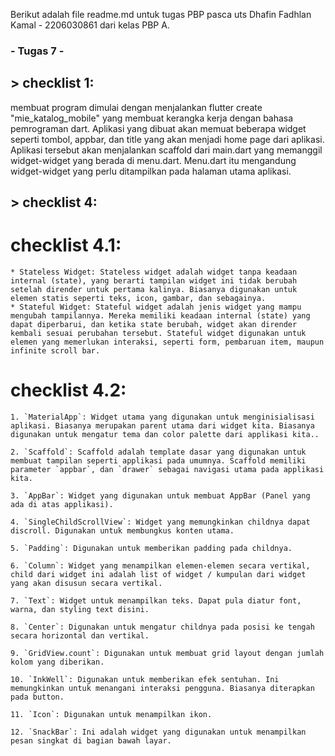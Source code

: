 Berikut adalah file readme.md untuk tugas PBP pasca uts Dhafin Fadhlan Kamal - 2206030861 dari kelas PBP A.

### - Tugas 7 -

## > checklist 1:

membuat program dimulai dengan menjalankan flutter create "mie_katalog_mobile" yang membuat kerangka kerja dengan bahasa pemrograman dart. Aplikasi yang dibuat akan memuat beberapa widget seperti tombol, appbar, dan title yang akan menjadi home page dari aplikasi. Aplikasi tersebut akan menjalankan scaffold dari main.dart yang memanggil widget-widget yang berada di menu.dart. Menu.dart itu mengandung widget-widget yang perlu ditampilkan pada halaman utama aplikasi.

## > checklist 4:

# checklist 4.1:

    * Stateless Widget: Stateless widget adalah widget tanpa keadaan internal (state), yang berarti tampilan widget ini tidak berubah setelah dirender untuk pertama kalinya. Biasanya digunakan untuk elemen statis seperti teks, icon, gambar, dan sebagainya.
    * Stateful Widget: Stateful widget adalah jenis widget yang mampu mengubah tampilannya. Mereka memiliki keadaan internal (state) yang dapat diperbarui, dan ketika state berubah, widget akan dirender kembali sesuai perubahan tersebut. Stateful widget digunakan untuk elemen yang memerlukan interaksi, seperti form, pembaruan item, maupun infinite scroll bar.

# checklist 4.2:

    1. `MaterialApp`: Widget utama yang digunakan untuk menginisialisasi aplikasi. Biasanya merupakan parent utama dari widget kita. Biasanya digunakan untuk mengatur tema dan color palette dari applikasi kita..

    2. `Scaffold`: Scaffold adalah template dasar yang digunakan untuk membuat tampilan seperti applikasi pada umumnya. Scaffold memiliki parameter `appbar`, dan `drawer` sebagai navigasi utama pada applikasi kita.

    3. `AppBar`: Widget yang digunakan untuk membuat AppBar (Panel yang ada di atas applikasi).

    4. `SingleChildScrollView`: Widget yang memungkinkan childnya dapat discroll. Digunakan untuk membungkus konten utama.

    5. `Padding`: Digunakan untuk memberikan padding pada childnya.

    6. `Column`: Widget yang menampilkan elemen-elemen secara vertikal, child dari widget ini adalah list of widget / kumpulan dari widget yang akan disusun secara vertikal.

    7. `Text`: Widget untuk menampilkan teks. Dapat pula diatur font, warna, dan styling text disini.

    8. `Center`: Digunakan untuk mengatur childnya pada posisi ke tengah secara horizontal dan vertikal.

    9. `GridView.count`: Digunakan untuk membuat grid layout dengan jumlah kolom yang diberikan.

    10. `InkWell`: Digunakan untuk memberikan efek sentuhan. Ini memungkinkan untuk menangani interaksi pengguna. Biasanya diterapkan pada button.

    11. `Icon`: Digunakan untuk menampilkan ikon.

    12. `SnackBar`: Ini adalah widget yang digunakan untuk menampilkan pesan singkat di bagian bawah layar.
